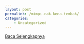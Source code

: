 ```yaml
---
layout: post
permalink: /mimpi-nak-kena-tembak/
categories:
    - Uncategorized
---
```


[Baca Selengkapnya](/10)